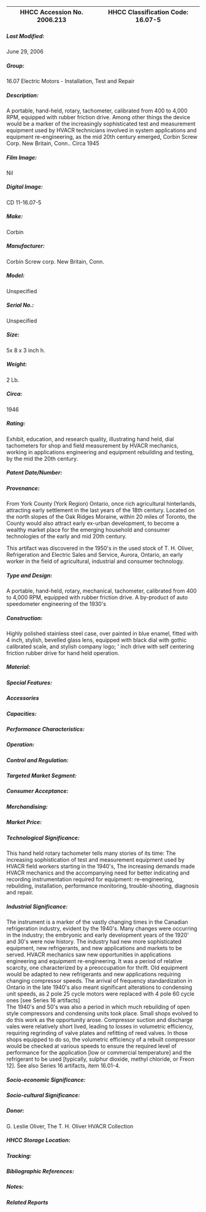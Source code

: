 | **HHCC Accession No. 2006.213** |**HHCC Classification Code:  16.07-5**|
| ----------- | ----------- |

##### Last Modified:
June 29, 2006

##### Group:
16.07 Electric Motors - Installation, Test and Repair

##### Description:
A portable, hand-held, rotary, tachometer, calibrated from 400 to 4,000 RPM, equipped with rubber friction drive. Among other things the device would be a marker of the increasingly sophisticated test and measurement equipment used by HVACR technicians involved in system applications and equipment re-engineering, as the mid 20th century emerged, Corbin Screw Corp. New Britain, Conn.. Circa 1945

##### Film Image:
Nil

##### Digital Image:
CD 11-16.07-5

##### Make:
Corbin

##### Manufacturer:
Corbin Screw corp. New Britain, Conn.

##### Model:
Unspecified

##### Serial No.:
Unspecified

##### Size:
5x 8 x 3 inch h.

##### Weight:
2 Lb.

##### Circa:
1946

##### Rating:
Exhibit, education, and research quality, illustrating  hand held, dial tachometers for shop and field measurement by HVACR mechanics, working in applications engineering and equipment rebuilding and testing, by the mid the 20th century.

##### Patent Date/Number:


##### Provenance:
From York County (York Region) Ontario, once rich agricultural hinterlands, attracting early settlement in the last years of the 18th century. Located on the north slopes of the Oak Ridges Moraine, within 20 miles of Toronto, the County would also attract early ex-urban development, to become a wealthy market place for the emerging household and consumer technologies of the early and mid 20th century. 

This artifact was discovered in the 1950's in the used stock of T. H. Oliver, Refrigeration and Electric Sales and Service, Aurora, Ontario, an early worker in the field of agricultural, industrial and consumer technology.

##### Type and Design:
A portable, hand-held, rotary, mechanical, tachometer, calibrated from 400 to 4,000 RPM, equipped with rubber friction drive.
A by-product of auto speedometer engineering of the 1930's

##### Construction:
Highly polished stainless steel case, over painted in blue enamel, fitted with 4 inch, stylish, bevelled glass lens,  equipped with  black dial with gothic calibrated scale, and stylish company logo; ' inch drive with self centering friction rubber drive for hand held operation.

##### Material:


##### Special Features:


##### Accessories


##### Capacities:


##### Performance Characteristics:


##### Operation:


##### Control and Regulation:


##### Targeted Market Segment:


##### Consumer Acceptance:


##### Merchandising:


##### Market Price:


##### Technological Significance:
This hand held rotary tachometer tells many stories of its time: 
The increasing sophistication of test and measurement equipment used by HVACR field workers starting in the 1940's,
The increasing demands made HVACR mechanics and the accompanying need for better indicating and recording instrumentation required for equipment: re-engineering, rebuilding, installation, performance monitoring, trouble-shooting, diagnosis and repair.

##### Industrial Significance:
The instrument is a marker of the vastly changing times in the Canadian refrigeration industry, evident by the 1940's. Many changes were occurring in the industry; the embryonic and early development years of the 1920' and 30's were now history. The industry had new more sophisticated equipment, new refrigerants, and new applications and markets to be served. 
HVACR mechanics saw new opportunities in applications engineering and equipment re-engineering. It was a period of relative scarcity, one characterized by a preoccupation for thrift. Old equipment would be adapted to new refrigerants and new applications requiring changing compressor speeds. The arrival of frequency standardization in Ontario in the late 1940's also meant significant alterations to condensing unit speeds, as 2 pole 25 cycle motors were replaced with 4 pole 60 cycle ones [see Series 16 artifacts]  
The 1940's and 50's was also a period in which much rebuilding of open style compressors and condensing units took place. Small shops evolved to do this work as the opportunity arose. 
Compressor suction and discharge vales were relatively short lived, leading to losses in volumetric efficiency, requiring regrinding of valve plates and refitting of reed valves. In those shops equipped to do so, the volumetric efficiency of a rebuilt compressor would be checked at various speeds to ensure the required level of performance for the application [low or commercial temperature] and the refrigerant to be used [typically, sulphur dioxide, methyl chloride, or Freon 12]. See also Series 16 artifacts, item 16.01-4.

##### Socio-economic Significance:


##### Socio-cultural Significance:


##### Donor:
G. Leslie Oliver, The T. H. Oliver HVACR Collection

##### HHCC Storage Location:


##### Tracking:


##### Bibliographic References:


##### Notes:


##### Related Reports

